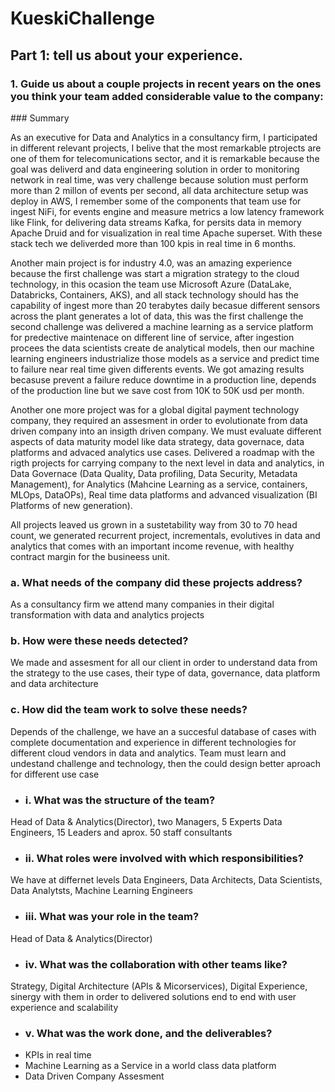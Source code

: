 # KueskiChallenge

## Part 1: tell us about your experience.

### 1. Guide us about a couple projects in recent years on the ones you think your team added considerable value to the company:

### Summary

As an executive for Data and Analytics in a consultancy firm, I participated in different relevant projects, I belive that the most remarkable ptrojects are one of them for telecomunications sector, and it is remarkable because the goal was deliverd and data engineering solution in order to monitoring network in real time, was very challenge because solution must perform more than 2 millon of events per second, all data architecture setup was deploy in AWS, I remember some of the components that team use for ingest NiFi, for events engine and measure metrics a low latency framework like Flink, for delivering data streams Kafka, for persits data in memory Apache Druid and for visualization in real time Apache superset. With these stack tech we deliverded more than 100 kpis in real time in 6 months.

Another main project is for industry 4.0, was an amazing experience because the first challenge was start a migration strategy to the cloud technology, in this ocasion the team use Microsoft Azure (DataLake, Databricks, Containers, AKS), and all stack technology should has the capability of ingest more than 20 terabytes daily becasue different sensors across the plant generates a lot of data, this was the first challenge the second challenge was delivered a machine learning as a service platform for predective maintenace on different line of service, after ingestion procees the data scientists create de analytical models, then our machine learning engineers industrialize those models as a service and predict time to failure near real time given differents events. We got amazing results becasuse prevent a failure reduce downtime in a production line, depends of the production line but we save cost from 10K to 50K usd per month.

Another one more project was for a global digital payment technology company, they required an assesment in order to evolutionate from data driven company into an insigth driven company. We must evaluate different aspects of data maturity model like data strategy, data governace, data platforms and advaced analytics use cases. Delivered a roadmap with the rigth projects for carrying company to the next level in data and analytics, in Data Governace (Data Quality, Data profiling, Data Security, Metadata Management), for Analytics (Mahcine Learning as a service, containers, MLOps, DataOPs), Real time data platforms and advanced visualization (BI Platforms of new generation).

All projects leaved us grown in a sustetability way from 30 to 70 head count, we generated recurrent project, incrementals, evolutives in data and analytics that comes with an important income revenue, with healthy contract  margin for the busineess unit.

### a. What needs of the company did these projects address?
As a consultancy firm we attend many companies in their digital transformation with data and analytics projects

### b. How were these needs detected?
We made and assesment for all our client in order to understand data from the strategy to the use cases, their type of data, governance, data platform and data architecture

### c. How did the team work to solve these needs?
Depends of the challenge, we have an a succesful database of cases with complete documentation and experience in different technologies for different cloud vendors in data and analytics. Team must learn and undestand challenge and technology, then the could design better aproach for different use case

- ### i. What was the structure of the team?
Head of Data & Analytics(Director), two Managers, 5 Experts Data Engineers, 15 Leaders and aprox. 50 staff consultants

- ### ii. What roles were involved with which responsibilities?
We have at differnet levels Data Engineers, Data Architects, Data Scientists, Data Analytsts, Machine Learning Engineers

- ### iii. What was your role in the team?
Head of Data & Analytics(Director)

- ### iv. What was the collaboration with other teams like?
Strategy, Digital Architecture (APIs & Micorservices), Digital Experience, sinergy with them in order to delivered solutions end to end with user experience and scalability

- ### v. What was the work done, and the deliverables?
- KPIs in real time
- Machine Learning as a Service in a world class data platform
- Data Driven Company Assesment



